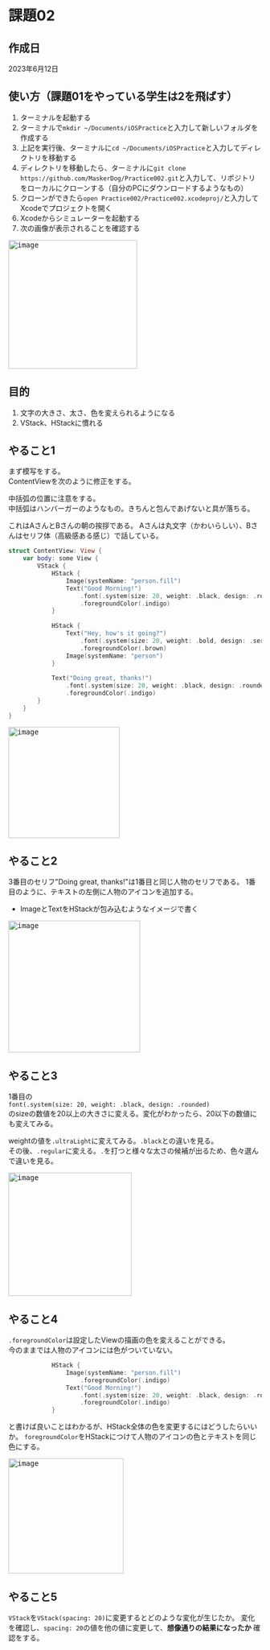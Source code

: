 #  課題02

## 作成日
2023年6月12日

## 使い方（課題01をやっている学生は2を飛ばす）

1. ターミナルを起動する
1. ターミナルで`mkdir ~/Documents/iOSPractice`と入力して新しいフォルダを作成する
1. 上記を実行後、ターミナルに`cd ~/Documents/iOSPractice`と入力してディレクトリを移動する
1. ディレクトリを移動したら、ターミナルに`git clone https://github.com/MaskerDog/Practice002.git`と入力して、リポジトリをローカルにクローンする（自分のPCにダウンロードするようなもの）
1. クローンができたら`open Practice002/Practice002.xcodeproj/`と入力してXcodeでプロジェクトを開く
1. Xcodeからシミュレーターを起動する
1. 次の画像が表示されることを確認する

<kbd><img width="256" alt="image" src="https://github.com/MaskerDog/Practice002/assets/37284851/38cc347a-2fba-4552-b894-2dc20a8409f6"></kbd>


## 目的
1. 文字の大きさ、太さ、色を変えられるようになる
2. VStack、HStackに慣れる


## やること1

まず模写をする。  
ContentViewを次のように修正をする。

中括弧の位置に注意をする。  
中括弧はハンバーガーのようなもの。きちんと包んであげないと具が落ちる。  

これはAさんとBさんの朝の挨拶である。
Aさんは丸文字（かわいらしい）、Bさんはセリフ体（高級感ある感じ）で話している。

```Swift
struct ContentView: View {
    var body: some View {
        VStack {
            HStack {
                Image(systemName: "person.fill")
                Text("Good Morning!")
                    .font(.system(size: 20, weight: .black, design: .rounded))
                    .foregroundColor(.indigo)
            }
            
            HStack {
                Text("Hey, how's it going?")
                    .font(.system(size: 20, weight: .bold, design: .serif))
                    .foregroundColor(.brown)
                Image(systemName: "person")
            }
            
            Text("Doing great, thanks!")
                .font(.system(size: 20, weight: .black, design: .rounded))
                .foregroundColor(.indigo)
        }
    }
}
```

<kbd><img width="221" alt="image" src="https://github.com/MaskerDog/Practice002/assets/37284851/6628cc7d-0bc8-40f2-b85d-b3c9894fb928"></kbd>


## やること2

3番目のセリフ"Doing great, thanks!"は1番目と同じ人物のセリフである。
1番目のように、テキストの左側に人物のアイコンを追加する。

* ImageとTextをHStackが包み込むようなイメージで書く

<kbd><img width="262" alt="image" src="https://github.com/MaskerDog/Practice002/assets/37284851/3d9e27e3-3055-4b72-a7ce-e2934a9e0c68"></kbd>


## やること3

1番目の  
`font(.system(size: 20, weight: .black, design: .rounded)`  
のsizeの数値を20以上の大きさに変える。変化がわかったら、20以下の数値にも変えてみる。  

weightの値を`.ultraLight`に変えてみる。`.black`との違いを見る。  
その後、`.regular`に変える。`.`を打つと様々な太さの候補が出るため、色々選んで違いを見る。

<kbd><img width="245" alt="image" src="https://github.com/MaskerDog/Practice002/assets/37284851/60264af1-8bf2-4d52-a579-667c7e07c61f"></kbd>

## やること4

`.foregroundColor`は設定したViewの描画の色を変えることができる。  
今のままでは人物のアイコンには色がついていない。

```Swift
            HStack {
                Image(systemName: "person.fill")
                    .foregroundColor(.indigo)
                Text("Good Morning!")
                    .font(.system(size: 20, weight: .black, design: .rounded))
                    .foregroundColor(.indigo)
            }
```

と書けば良いことはわかるが、HStack全体の色を変更するにはどうしたらいいか。
`foregroundColor`をHStackにつけて人物のアイコンの色とテキストを同じ色にする。

<kbd><img width="229" alt="image" src="https://github.com/MaskerDog/Practice002/assets/37284851/2019a222-59c2-4f7f-9c76-ef855ef432d3"></kbd>



## やること5

`VStack`を`VStack(spacing: 20)`に変更するとどのような変化が生じたか。
変化を確認し、`spacing: 20`の値を他の値に変更して、**想像通りの結果になったか** 確認をする。
